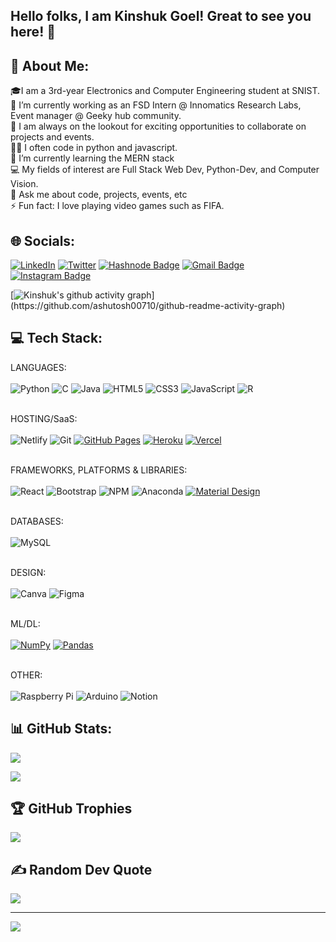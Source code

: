 ## Hello folks, I am Kinshuk Goel! Great to see you here! 👋

## 💫 About Me:
🎓I am a 3rd-year Electronics and Computer Engineering student at SNIST.<br>
🔭 I’m currently working as an FSD Intern @ Innomatics Research Labs, Event manager @ Geeky hub community.<br>
👯 I am always on the lookout for exciting opportunities to collaborate on projects and events.<br>
👩‍💻 I often code in python and javascript.<br>
🌱 I’m currently learning the MERN stack<br>
💻 My fields of interest are Full Stack Web Dev, Python-Dev, and Computer Vision.<br>
💬 Ask me about code, projects, events, etc<br>
⚡ Fun fact: I love playing video games such as FIFA.


## 🌐 Socials:
[![LinkedIn](https://img.shields.io/badge/LinkedIn-%230077B5.svg?logo=linkedin&logoColor=white)](https://linkedin.com/in/kinshukgoel4) 
[![Twitter](https://img.shields.io/badge/Twitter-%231DA1F2.svg?logo=Twitter&logoColor=white)](https://twitter.com/kinshukgoel04)
[![Hashnode Badge](https://img.shields.io/badge/-Hashnode-1F51FF?style=flat-square&labelColor=1F51FF&logo=Hashnode&link=https://kinshukgoel4.hashnode.dev/)](https://kinshukgoel4.hashnode.dev/)
[![Gmail Badge](https://img.shields.io/badge/-MailID-c14438?style=flat-square&logo=Gmail&logoColor=white&link=mailto:kinshukgoel4@gmail.com)](mailto:kinshukgoel4@gmail.com)
[![Instagram Badge](https://img.shields.io/badge/-Instagram-purple?style=flat-square&logo=instagram&logoColor=white&link=https://instagram.com/kinshukgoel4/)](https://instagram.com/kinshukgoel4)


[![Kinshuk's github activity graph](https://github-readme-activity-graph.cyclic.app/graph?username=kinshukgoel4&bg_color=0f2d3d&color=1cadfb&line=1cadfb&point=1cadfb&area=true&hide_border=true")](https://github.com/ashutosh00710/github-readme-activity-graph)


## 💻 Tech Stack:
LANGUAGES:<br><br>
![Python](https://img.shields.io/badge/-Python-black?style=flat-square&logo=Python)
![C](https://img.shields.io/badge/-C-00599C?style=flat-square&logo=c)
![Java](https://img.shields.io/badge/-Java-E34A86?style=flat-square&logo=openjdk)
![HTML5](https://img.shields.io/badge/-HTML5-E34F26?style=flat-square&logo=html5&logoColor=white)
![CSS3](https://img.shields.io/badge/-CSS3-1572B6?style=flat-square&logo=css3)
![JavaScript](https://img.shields.io/badge/-JavaScript-black?style=flat-square&logo=javascript)
![R](https://img.shields.io/badge/-R-1572B6?style=flat-square&logo=r)
<br><br>

HOSTING/SaaS:<br><br>
![Netlify](https://img.shields.io/badge/Netlify-%23000000.svg?style=flat-square&logo=netlify&logoColor=#00C7B7) 
![Git](https://img.shields.io/badge/-Git-black?style=flat-square&logo=git)
<a href="#"><img alt="GitHub Pages" src="https://img.shields.io/badge/GitHub%20Pages-%23327FC7.svg?logo=github&logoColor=white"></a>
<a href="#"><img alt="Heroku" src="https://img.shields.io/badge/Heroku%20-%23430098.svg?logo=heroku&logoColor=white"></a>
<a href="#"><img alt="Vercel" src="https://img.shields.io/badge/Vercel%20-%23000000.svg?logo=vercel&logoColor=white"></a>
<br><br>

FRAMEWORKS, PLATFORMS & LIBRARIES:<br><br>
![React](https://img.shields.io/badge/-React-black?style=flat-square&logo=react)
![Bootstrap](https://img.shields.io/badge/-Bootstrap-563D7C?style=flat-square&logo=bootstrap) 
![NPM](https://img.shields.io/badge/NPM-%23000000.svg?style=flat-square&logo=npm&logoColor=white)
![Anaconda](https://img.shields.io/badge/Anaconda-%2344A833.svg?style=flat-square&logo=anaconda)
<a href="#"><img alt="Material Design" src="https://img.shields.io/badge/Material%20Design%20-%230081CB.svg?logo=material-design&logoColor=white"></a>
<br><br>

DATABASES:<br><br>
![MySQL](https://img.shields.io/badge/-MySQL-black?style=flat-square&logo=mysql) <br><br>

DESIGN:<br><br>
![Canva](https://img.shields.io/badge/Canva-%2300C4CC.svg?style=flat-square&logo=Canva&logoColor=white) 
![Figma](https://img.shields.io/badge/figma-%23F24E1E.svg?style=flat-square&logo=figma&logoColor=white)
<br><br>

ML/DL:<br><br>
<a href="#"><img alt="NumPy" src="https://img.shields.io/badge/Numpy%20-%23013243.svg?logo=numpy&logoColor=white"></a>
<a href="#"><img alt="Pandas" src="https://img.shields.io/badge/Pandas%20-%23150458.svg?logo=pandas&logoColor=white"></a>
<br><br>

OTHER:<br><br>
![Raspberry Pi](https://img.shields.io/badge/-RaspberryPi-C51A4A?style=flat-square&logo=Raspberry-Pi) 
![Arduino](https://img.shields.io/badge/-Arduino-00979D?style=flat-square&logo=Arduino&logoColor=white) 
![Notion](https://img.shields.io/badge/Notion-%23000000.svg?style=flat-square&logo=notion&logoColor=white) 


## 📊 GitHub Stats:
![](https://github-readme-stats.vercel.app/api?username=kinshukgoel4&theme=merko&hide_border=true&include_all_commits=true&count_private=true) 

![](https://github-readme-streak-stats.herokuapp.com/?user=kinshukgoel4&theme=merko&hide_border=true)<br/>



## 🏆 GitHub Trophies

![](https://github-profile-trophy.vercel.app/?username=kinshukgoel4&theme=onedark&no-frame=true&no-bg=false&margin-w=4)

## ✍️ Random Dev Quote
![](https://quotes-github-readme.vercel.app/api?type=horizontal&theme=radical)

---

[![](https://visitcount.itsvg.in/api?id=kinshukgoel4&icon=0&color=12)](https://visitcount.itsvg.in)

